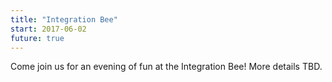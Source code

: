 ```yaml
---
title: "Integration Bee"
start: 2017-06-02
future: true
---
```


Come join us for an evening of fun at the Integration Bee! More
details TBD.

